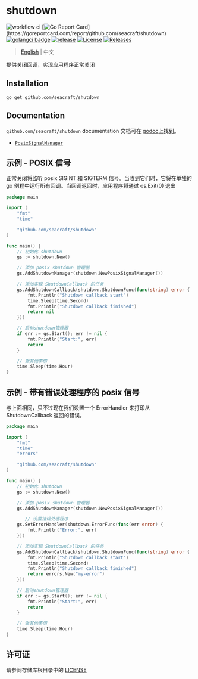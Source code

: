 # shutdown 
![workflow ci](https://github.com/seacraft/shutdown/actions/workflows/ci.yml/badge.svg)
[![Go Report Card](https://goreportcard.com/badge/github.com/seacraft/shutdown?)](https://goreportcard.com/report/github.com/seacraft/shutdown)
[![golangci badge](https://github.com/golangci/golangci-web/blob/master/src/assets/images/badge_a_plus_flat.svg)](https://golangci.com/r/github.com/seacraft/shutdown)
[![release](https://img.shields.io/github/release-pre/seacraft/shutdown.svg)](https://github.com/seacraft/shutdown/releases)
[![License](https://img.shields.io/badge/License-Apache%202.0-blue.svg)](https://github.com/seacraft/shutdown/blob/main/LICENSE)
[![Releases](https://img.shields.io/github/downloads/seacraft/shutdown/total.svg)](https://github.com/seacraft/shutdown/releases)

> [English](README.md) | 中文

提供关闭回调，实现应用程序正常关闭

## Installation

```
go get github.com/seacraft/shutdown
```

## Documentation

`github.com/seacraft/shutdown` documentation 文档可在 [godoc](http://godoc.org/github.com/seacraft/shutdown)上找到。
- [`PosixSignalManager`](http://godoc.org/github.com/seacraft/shutdown/posixsignal)


## 示例 - POSIX 信号

正常关闭将监听 posix SIGINT 和 SIGTERM 信号。当收到它们时，它将在单独的 go 例程中运行所有回调。当回调返回时，应用程序将通过 os.Exit(0) 退出

```go
package main

import (
	"fmt"
	"time"

	"github.com/seacraft/shutdown"
)

func main() {
	// 初始化 shutdown
	gs := shutdown.New()

	// 添加 posix shutdown 管理器
	gs.AddShutdownManager(shutdown.NewPosixSignalManager())

	// 添加实现 ShutdownCallback 的任务
	gs.AddShutdownCallback(shutdown.ShutdownFunc(func(string) error {
		fmt.Println("Shutdown callback start")
		time.Sleep(time.Second)
		fmt.Println("Shutdown callback finished")
		return nil
	}))

	// 启动shutdown管理器
	if err := gs.Start(); err != nil {
		fmt.Println("Start:", err)
		return
	}

	// 做其他事情
	time.Sleep(time.Hour)
}
```

## 示例 - 带有错误处理程序的 posix 信号

与上面相同，只不过现在我们设置一个 ErrorHandler 来打印从 ShutdownCallback 返回的错误。

```go
package main

import (
	"fmt"
	"time"
	"errors"

	"github.com/seacraft/shutdown"
)

func main() {
	// 初始化 shutdown
	gs := shutdown.New()

	// 添加 posix shutdown 管理器
	gs.AddShutdownManager(shutdown.NewPosixSignalManager())

       // 设置错误处理程序
	gs.SetErrorHandler(shutdown.ErrorFunc(func(err error) {
		fmt.Println("Error:", err)
	}))

	// 添加实现 ShutdownCallback 的任务
	gs.AddShutdownCallback(shutdown.ShutdownFunc(func(string) error {
		fmt.Println("Shutdown callback start")
		time.Sleep(time.Second)
		fmt.Println("Shutdown callback finished")
		return errors.New("my-error")
	}))

	// 启动shutdown管理器
	if err := gs.Start(); err != nil {
		fmt.Println("Start:", err)
		return
	}

	// 做其他事情
	time.Sleep(time.Hour)
}
```
## 许可证 

请参阅存储库根目录中的 [LICENSE](LICENSE) 
